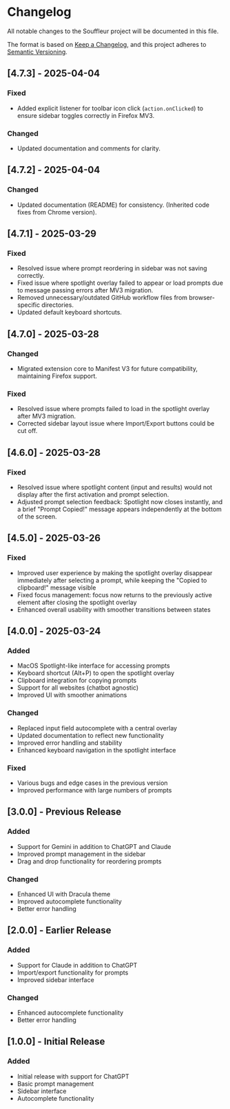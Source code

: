 # Changelog

All notable changes to the Souffleur project will be documented in this file.

The format is based on [Keep a Changelog](https://keepachangelog.com/en/1.0.0/),
and this project adheres to [Semantic Versioning](https://semver.org/spec/v2.0.0.html).

## [4.7.3] - 2025-04-04

### Fixed
- Added explicit listener for toolbar icon click (`action.onClicked`) to ensure sidebar toggles correctly in Firefox MV3.
### Changed
- Updated documentation and comments for clarity.

## [4.7.2] - 2025-04-04

### Changed
- Updated documentation (README) for consistency. (Inherited code fixes from Chrome version).

## [4.7.1] - 2025-03-29

### Fixed
- Resolved issue where prompt reordering in sidebar was not saving correctly.
- Fixed issue where spotlight overlay failed to appear or load prompts due to message passing errors after MV3 migration.
- Removed unnecessary/outdated GitHub workflow files from browser-specific directories.
- Updated default keyboard shortcuts.

## [4.7.0] - 2025-03-28

### Changed
- Migrated extension core to Manifest V3 for future compatibility, maintaining Firefox support.

### Fixed
- Resolved issue where prompts failed to load in the spotlight overlay after MV3 migration.
- Corrected sidebar layout issue where Import/Export buttons could be cut off.

## [4.6.0] - 2025-03-28

### Fixed
- Resolved issue where spotlight content (input and results) would not display after the first activation and prompt selection.
- Adjusted prompt selection feedback: Spotlight now closes instantly, and a brief "Prompt Copied!" message appears independently at the bottom of the screen.

## [4.5.0] - 2025-03-26

### Fixed
- Improved user experience by making the spotlight overlay disappear immediately after selecting a prompt, while keeping the "Copied to clipboard!" message visible
- Fixed focus management: focus now returns to the previously active element after closing the spotlight overlay
- Enhanced overall usability with smoother transitions between states

## [4.0.0] - 2025-03-24

### Added
- MacOS Spotlight-like interface for accessing prompts
- Keyboard shortcut (Alt+P) to open the spotlight overlay
- Clipboard integration for copying prompts
- Support for all websites (chatbot agnostic)
- Improved UI with smoother animations

### Changed
- Replaced input field autocomplete with a central overlay
- Updated documentation to reflect new functionality
- Improved error handling and stability
- Enhanced keyboard navigation in the spotlight interface

### Fixed
- Various bugs and edge cases in the previous version
- Improved performance with large numbers of prompts

## [3.0.0] - Previous Release

### Added
- Support for Gemini in addition to ChatGPT and Claude
- Improved prompt management in the sidebar
- Drag and drop functionality for reordering prompts

### Changed
- Enhanced UI with Dracula theme
- Improved autocomplete functionality
- Better error handling

## [2.0.0] - Earlier Release

### Added
- Support for Claude in addition to ChatGPT
- Import/export functionality for prompts
- Improved sidebar interface

### Changed
- Enhanced autocomplete functionality
- Better error handling

## [1.0.0] - Initial Release

### Added
- Initial release with support for ChatGPT
- Basic prompt management
- Sidebar interface
- Autocomplete functionality